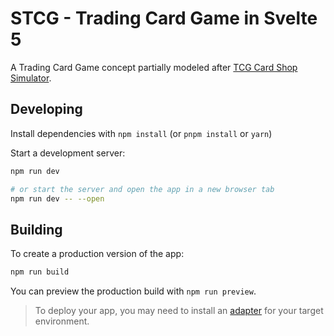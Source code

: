 # STCG - Trading Card Game in Svelte 5

A Trading Card Game concept partially modeled after [TCG Card Shop Simulator](https://store.steampowered.com/app/3070070/TCG_Card_Shop_Simulator/).


## Developing

Install dependencies with `npm install` (or `pnpm install` or `yarn`)

Start a development server:

```bash
npm run dev

# or start the server and open the app in a new browser tab
npm run dev -- --open
```

## Building

To create a production version of the app:

```bash
npm run build
```

You can preview the production build with `npm run preview`.

> To deploy your app, you may need to install an [adapter](https://svelte.dev/docs/kit/adapters) for your target environment.
